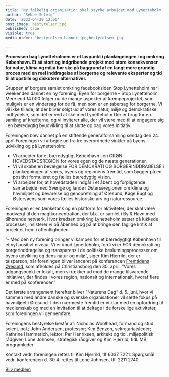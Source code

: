 ```yaml
---
title: 'Ny folkelig organisation skal styrke arbejdet mod Lynetteholm'
author: 'Sebbe Selvig'
date: '2022-04-29 12:00'
post_image: bestyrelsen.jpg
published: true
visible: true
media_order: 'bestyrelsen-banner.jpg,bestyrelsen.jpg'

---
```


**Processen bag Lynetteholmen er et lavpunkt i planlægningen i og omkring København. Et så stort og indgribende projekt med store konsekvenser for natur, klima og miljø bør ske på baggrund af en langt mere grundig proces med en reel inddragelse af borgerne og relevante eksperter og tid til at opstille og diskutere alternativer.**

Gruppen af borgere samlet omkring facebooksiden Stop Lynetteholm har i weekenden dannet en ny forening: Byen for borgerne – Stop Lynetteholm. Mere end 14.000 følger nu de mange aspekter af kæmpeprojektet, som muligvis er en vindersag for de få, men som er en tabersag for borgerne. Vi vil ikke tillade, at der bliver solgt ud af vores natur, miljø og demokratiske indflydelse, som det er ved at ske med Lynetteholm Der er brug for en samling af kræfterne, og vi inviterer alle, der vil være med til at engagere sig i en bæredygtig byudvikling til at slutte op bag vores initiativ.

Foreningen blev dannet på en stiftende generalforsamling søndag den 24. april Foreningen vil arbejde ud fra tre overordnede vinkler på byens udvikling og på Lynetteholm:

* Vi arbejder for et bæredygtigt København i en GRØN HOVEDSTADSREGION for vores egen og de næste generationer.
* Vi vil skabe en bevægelse FOR DEMOKRATI OG BORGERINDDRAGELSE i planlægningen af vores, byens og regionens fremtid, som bygger på en positivt formuleret og fælles bæredygtig vision.
* Vi arbejder for, at hovedstaden indgår i et åbent og forpligtende samarbejde med Sverige og lande i Østersøregionen om klima og havmiljøet og bevarelse og genopretning af Øresund, Køge Bugt og Østersøens som vores fælles historiske arv og naturressource.

Foreningen er en tænketank og en platform for aktiviteter, der skal være modvægt til den magtkoncentration, der bl.a. er samlet i By & Havn med tilhørende netværk. Hvor kredsen omkring Lynetteholm satser på lukkede processer, insisterer vi på åbenhed og på at bringe den faglige kritik af projektet frem i offentligheden.

”- Med den ny forening bringer vi kampen for et bæredygtigt København til et nyt positivt niveau. Vi er imod Lynetteholm, fordi vi er FOR demokrati og borgerinddragelse og transparens i de politiske beslutningsprocesser om byens udvikling og dens natur og miljø”, siger Kim Hjerrild, der er talsperson, når foreningen bliver lanceret på konferencen [Fremtidens Øresund](/viden/2022-03-25-konference-en-maritim-naturnationalpark-pa-vej), som afholdes på Christiansborg den 30. april. ”Vores udgangspunkt er lokalt, men vi rækker ud mod de mange tilsvarende initiativer, der findes i vores region, nationalt og internationalt, hvoraf flere er med på konferencen”

Det første arrangement herefter bliver ”Naturens Dag” d. 5. juni, hvor vi sammen med andre danske og svenske organisationer vil sætte fokus på havmiljøet i Øresund. I den nærmeste fremtid er vi klar med en opfordring til medlemskab og med en invitation til at deltage i de forskellige aktiviteter, som foreningen vil gennemføre.

Foreningens bestyrelse består af: Nicholas Woolhead, formand og stud. scient. pol.; John Andersen, professor; Kim Benzon, sekretariatsleder; Kathrine Hammerich, lektor; Per Henriksen, arkitekt og tidl. miljøpolitisk rådgiver; Lone Johnsen, strategisk rådgiver og Kim Hjerrild, tidl. MB, programleder.

Kontakt vedr. foreningen rettes til Kim Hjerrild, tlf 6037 7221. Spørgsmål vedr. konferencen d. 30.4. rettes til Lone Johnsen, tlf. 2211 2740.

[Bliv medlem](/bliv-medlem/?classes=button)
